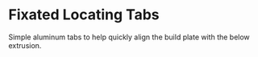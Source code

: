 # Fixated Locating Tabs
Simple aluminum tabs to help quickly align the build plate with the below extrusion.
